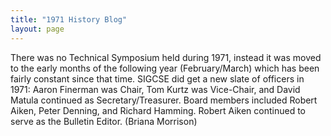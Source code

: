 ```yaml
---
title: "1971 History Blog"
layout: page
---
```


There was no Technical Symposium held during 1971, instead it was moved
to the early months of the following year (February/March) which has
been fairly constant since that time. SIGCSE did get a new slate of
officers in 1971: Aaron Finerman was Chair, Tom Kurtz was Vice-Chair,
and David Matula continued as Secretary/Treasurer. Board members
included Robert Aiken, Peter Denning, and Richard Hamming. Robert Aiken
continued to serve as the Bulletin Editor. (Briana Morrison)
